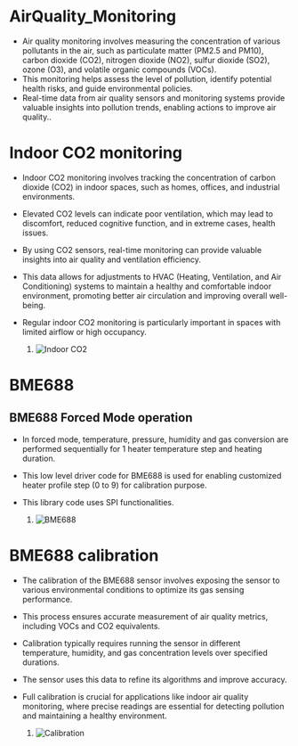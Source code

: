 # AirQuality_Monitoring
* Air quality monitoring involves measuring the concentration of various pollutants in the air, such as particulate matter (PM2.5 and PM10), carbon dioxide (CO2), nitrogen dioxide (NO2), sulfur dioxide (SO2), ozone (O3), and volatile organic compounds (VOCs). 
* This monitoring helps assess the level of pollution, identify potential health risks, and guide environmental policies.
* Real-time data from air quality sensors and monitoring systems provide valuable insights into pollution trends, enabling actions to improve air quality..

# Indoor CO2 monitoring
* Indoor CO2 monitoring involves tracking the concentration of carbon dioxide (CO2) in indoor spaces, such as homes, offices, and industrial environments.
* Elevated CO2 levels can indicate poor ventilation, which may lead to discomfort, reduced cognitive function, and in extreme cases, health issues.
* By using CO2 sensors, real-time monitoring can provide valuable insights into air quality and ventilation efficiency.
* This data allows for adjustments to HVAC (Heating, Ventilation, and Air Conditioning) systems to maintain a healthy and comfortable indoor environment, promoting better air circulation and improving overall well-being.
* Regular indoor CO2 monitoring is particularly important in spaces with limited airflow or high occupancy.

  1. ![Indoor CO2](https://github.com/makeshm98/AirQuality_Monitoring/blob/main/Indoor_CO2/Indoor_CO2.ino)
 
# BME688 
## BME688 Forced Mode operation
* In forced mode, temperature, pressure, humidity and gas conversion are performed sequentially for 1 heater temperature step and heating duration.
* This low level driver code for BME688 is used for enabling customized heater profile step (0 to 9) for calibration purpose.
* This library code uses SPI functionalities.

  1. ![BME688](https://github.com/makeshm98/AirQuality_Monitoring/blob/main/BME688_Forced/BME688_Forced.ino)
 
# BME688 calibration
* The calibration of the BME688 sensor involves exposing the sensor to various environmental conditions to optimize its gas sensing performance.
* This process ensures accurate measurement of air quality metrics, including VOCs and CO2 equivalents.
* Calibration typically requires running the sensor in different temperature, humidity, and gas concentration levels over specified durations.
* The sensor uses this data to refine its algorithms and improve accuracy.
* Full calibration is crucial for applications like indoor air quality monitoring, where precise readings are essential for detecting pollution and maintaining a healthy environment.

  1. ![Calibration](https://github.com/makeshm98/AirQuality_Monitoring/tree/main/calibration)
